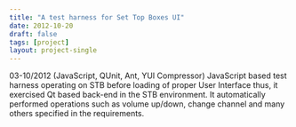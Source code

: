 ```yaml
---
title: "A test harness for Set Top Boxes UI"
date: 2012-10-20
draft: false
tags: [project]
layout: project-single
---
```


03-10/2012 (JavaScript, QUnit, Ant, YUI Compressor)
JavaScript based test harness operating on STB before loading of proper User Interface thus, it exercised Qt based back-end in the STB environment. It automatically performed operations such as volume up/down, change channel and many others specified in the requirements.

